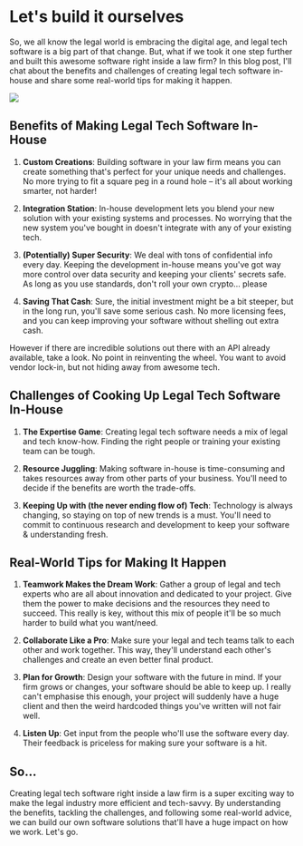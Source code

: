 # Let's build it ourselves

So, we all know the legal world is embracing the digital age, and legal tech software is a big part of that change. But, what if we took it one step further and built this awesome software right inside a law firm? In this blog post, I'll chat about the benefits and challenges of creating legal tech software in-house and share some real-world tips for making it happen.

<img src="https://media.tenor.com/vb-Dh83JXycAAAAd/yikes-gif.gif" />

## Benefits of Making Legal Tech Software In-House

1. **Custom Creations**: Building software in your law firm means you can create something that's perfect for your unique needs and challenges. No more trying to fit a square peg in a round hole – it's all about working smarter, not harder!

2. **Integration Station**: In-house development lets you blend your new solution with your existing systems and processes. No worrying that the new system you've bought in doesn't integrate with any of your existing tech.

3. **(Potentially) Super Security**: We deal with tons of confidential info every day. Keeping the development in-house means you've got way more control over data security and keeping your clients' secrets safe. As long as you use standards, don't roll your own crypto... please

4. **Saving That Cash**: Sure, the initial investment might be a bit steeper, but in the long run, you'll save some serious cash. No more licensing fees, and you can keep improving your software without shelling out extra cash. 

However if there are incredible solutions out there with an API already available, take a look. No point in reinventing the wheel. You want to avoid vendor lock-in, but not hiding away from awesome tech.

## Challenges of Cooking Up Legal Tech Software In-House

1. **The Expertise Game**: Creating legal tech software needs a mix of legal and tech know-how. Finding the right people or training your existing team can be tough.

2. **Resource Juggling**: Making software in-house is time-consuming and takes resources away from other parts of your business. You'll need to decide if the benefits are worth the trade-offs.

3. **Keeping Up with (the never ending flow of) Tech**: Technology is always changing, so staying on top of new trends is a must. You'll need to commit to continuous research and development to keep your software & understanding fresh.

## Real-World Tips for Making It Happen

1. **Teamwork Makes the Dream Work**: Gather a group of legal and tech experts who are all about innovation and dedicated to your project. Give them the power to make decisions and the resources they need to succeed. This really is key, without this mix of people it'll be so much harder to build what you want/need.

2. **Collaborate Like a Pro**: Make sure your legal and tech teams talk to each other and work together. This way, they'll understand each other's challenges and create an even better final product.

3. **Plan for Growth**: Design your software with the future in mind. If your firm grows or changes, your software should be able to keep up. I really can't emphasise this enough, your project will suddenly have a huge client and then the weird hardcoded things you've written will not fair well.

4. **Listen Up**: Get input from the people who'll use the software every day. Their feedback is priceless for making sure your software is a hit.

## So...

Creating legal tech software right inside a law firm is a super exciting way to make the legal industry more efficient and tech-savvy. By understanding the benefits, tackling the challenges, and following some real-world advice, we can build our own software solutions that'll have a huge impact on how we work. Let's go.
